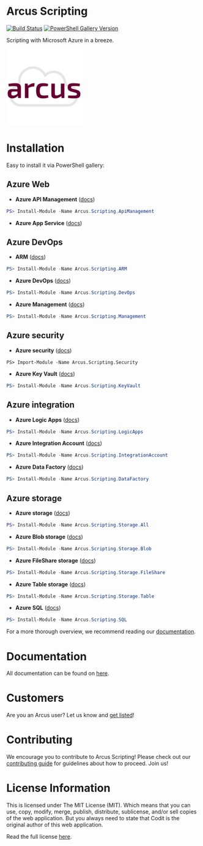 # Arcus Scripting
[![Build Status](https://dev.azure.com/codit/Arcus/_apis/build/status/Commit%20builds/CI%20-%20Arcus.Scripting?branchName=master)](https://dev.azure.com/codit/Arcus/_build/latest?definitionId=843&branchName=master)
[![PowerShell Gallery Version](https://img.shields.io/powershellgallery/v/Arcus.Scripting.All)](https://www.powershellgallery.com/packages/Arcus.Scripting.All/)

Scripting with Microsoft Azure in a breeze.

![Arcus](https://raw.githubusercontent.com/arcus-azure/arcus/master/media/arcus.png)

# Installation
Easy to install it via PowerShell gallery:

## Azure Web
- **Azure API Management** ([docs](https://scripting.arcus-azure.net/Features/powershell/azure-api-management))
```powershell
PS> Install-Module -Name Arcus.Scripting.ApiManagement
```
- **Azure App Service** ([docs](https://scripting.arcus-azure.net/Features/powershell/azure-app-service))

## Azure DevOps
- **ARM**  ([docs](https://scripting.arcus-azure.net/Features/powershell/arm))
```powershell
PS> Install-Module -Name Arcus.Scripting.ARM
```
- **Azure DevOps** ([docs](https://scripting.arcus-azure.net/Features/powershell/azure-devops))
```powershell
PS> Install-Module -Name Arcus.Scripting.DevOps
```
- **Azure Management** ([docs](https://scripting.arcus-azure.net/Features/powershell/azure-management))
```powershell
PS> Install-Module -Name Arcus.Scripting.Management
```

## Azure security
- **Azure security** ([docs](https://scripting.arcus-azure.net/Features/powershell/azure-security))
```powerhsell
PS> Import-Module -Name Arcus.Scripting.Security
```
- **Azure Key Vault** ([docs](https://scripting.arcus-azure.net/Features/powershell/azure-key-vault))
```powershell
PS> Install-Module -Name Arcus.Scripting.KeyVault
```

## Azure integration
- **Azure Logic Apps** ([docs](https://scripting.arcus-azure.net/Features/powershell/azure-logic-apps))
```powershell
PS> Install-Module -Name Arcus.Scripting.LogicApps
```
- **Azure Integration Account** ([docs](https://scripting.arcus-azure.net/Features/powershell/azure-integration-account))
```powershell
PS> Install-Module -Name Arcus.Scripting.IntegrationAccount
```
- **Azure Data Factory** ([docs](https://scripting.arcus-azure.net/Features/powershell/azure-data-factory))
```powershell
PS> Install-Module -Name Arcus.Scripting.DataFactory
```

## Azure storage
- **Azure storage** ([docs](https://scripting.arcus-azure.net/Features/powershell/azure-storage/azure-storage-all))
```powershell
PS> Install-Module -Name Arcus.Scripting.Storage.All
```
- **Azure Blob storage** ([docs](https://scripting.arcus-azure.net/Features/powershell/azure-storage/azure-storage-blob))
```powershell
PS> Install-Module -Name Arcus.Scripting.Storage.Blob
```
- **Azure FileShare storage** ([docs](https://scripting.arcus-azure.net/Features/powershell/azure-storage/azure-storage-fileshare))
```powershell
PS> Install-Module -Name Arcus.Scripting.Storage.FileShare
```
- **Azure Table storage** ([docs](https://scripting.arcus-azure.net/Features/powershell/azure-storage/azure-storage-table))
```powershell
PS> Install-Module -Name Arcus.Scripting.Storage.Table
```
- **Azure SQL** ([docs](https://scripting.arcus-azure.net/Features/powershell/azure-sql))
```powershell
PS> Install-Module -Name Arcus.Scripting.SQL
```

For a more thorough overview, we recommend reading our [documentation](#documentation).

# Documentation
All documentation can be found on [here](https://scripting.arcus-azure.net/).

# Customers
Are you an Arcus user? Let us know and [get listed](https://bit.ly/become-a-listed-arcus-user)!

# Contributing
We encourage you to contribute to Arcus Scripting! Please check out our [contributing guide](CONTRIBUTING.md) for guidelines about how to proceed. Join us!

# License Information
This is licensed under The MIT License (MIT). Which means that you can use, copy, modify, merge, publish, distribute, sublicense, and/or sell copies of the web application. But you always need to state that Codit is the original author of this web application.

Read the full license [here](https://github.com/arcus-azure/arcus.scripting/blob/master/LICENSE).

